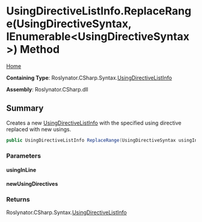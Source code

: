 <a name="_top"></a>

# UsingDirectiveListInfo\.ReplaceRange\(UsingDirectiveSyntax, IEnumerable\<UsingDirectiveSyntax>\) Method

[Home](../../../../../README.md#_top)

**Containing Type**: Roslynator\.CSharp\.Syntax\.[UsingDirectiveListInfo](../README.md#_top)

**Assembly**: Roslynator\.CSharp\.dll

## Summary

Creates a new [UsingDirectiveListInfo](../README.md#_top) with the specified using directive replaced with new usings\.

```csharp
public UsingDirectiveListInfo ReplaceRange(UsingDirectiveSyntax usingInLine, IEnumerable<UsingDirectiveSyntax> newUsingDirectives)
```

### Parameters

#### usingInLine

#### newUsingDirectives

### Returns

Roslynator\.CSharp\.Syntax\.[UsingDirectiveListInfo](../README.md#_top)

